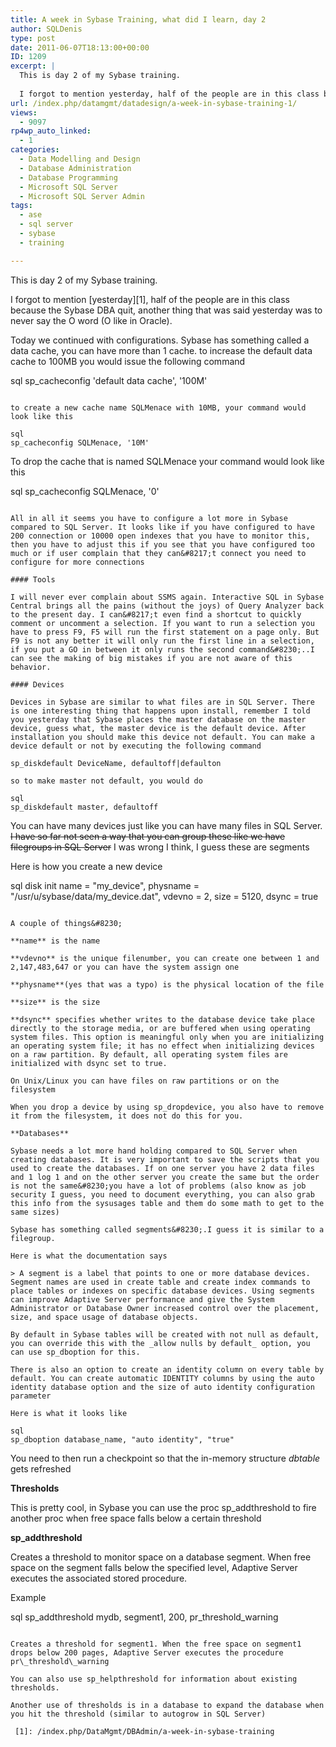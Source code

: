 ```yaml
---
title: A week in Sybase Training, what did I learn, day 2
author: SQLDenis
type: post
date: 2011-06-07T18:13:00+00:00
ID: 1209
excerpt: |
  This is day 2 of my Sybase training.
  
  I forgot to mention yesterday, half of the people are in this class because the Sybase DBA quit and never say the O word (O like in Oracle)
url: /index.php/datamgmt/datadesign/a-week-in-sybase-training-1/
views:
  - 9097
rp4wp_auto_linked:
  - 1
categories:
  - Data Modelling and Design
  - Database Administration
  - Database Programming
  - Microsoft SQL Server
  - Microsoft SQL Server Admin
tags:
  - ase
  - sql server
  - sybase
  - training

---
```

This is day 2 of my Sybase training.

I forgot to mention [yesterday][1], half of the people are in this class because the Sybase DBA quit, another thing that was said yesterday was to never say the O word (O like in Oracle).

Today we continued with configurations. Sybase has something called a data cache, you can have more than 1 cache. to increase the default data cache to 100MB you would issue the following command

sql
sp_cacheconfig 'default data cache', '100M'
```

to create a new cache name SQLMenace with 10MB, your command would look like this

sql
sp_cacheconfig SQLMenace, '10M'
```

To drop the cache that is named SQLMenace your command would look like this

sql
sp_cacheconfig SQLMenace, '0'
```

All in all it seems you have to configure a lot more in Sybase compared to SQL Server. It looks like if you have configured to have 200 connection or 10000 open indexes that you have to monitor this, then you have to adjust this if you see that you have configured too much or if user complain that they can&#8217;t connect you need to configure for more connections

#### Tools

I will never ever complain about SSMS again. Interactive SQL in Sybase Central brings all the pains (without the joys) of Query Analyzer back to the present day. I can&#8217;t even find a shortcut to quickly comment or uncomment a selection. If you want to run a selection you have to press F9, F5 will run the first statement on a page only. But F9 is not any better it will only run the first line in a selection, if you put a GO in between it only runs the second command&#8230;..I can see the making of big mistakes if you are not aware of this behavior.

#### Devices

Devices in Sybase are similar to what files are in SQL Server. There is one interesting thing that happens upon install, remember I told you yesterday that Sybase places the master database on the master device, guess what, the master device is the default device. After installation you should make this device not default. You can make a device default or not by executing the following command

sp_diskdefault DeviceName, defaultoff|defaulton

so to make master not default, you would do

sql
sp_diskdefault master, defaultoff
```

You can have many devices just like you can have many files in SQL Server. <del>I have so far not seen a way that you can group these like we have filegroups in SQL Server</del> I was wrong I think, I guess these are segments

Here is how you create a new device

sql
disk init 
name = "my_device", 
physname = "/usr/u/sybase/data/my_device.dat", 
vdevno = 2, size = 5120, dsync = true
```

A couple of things&#8230;
  
**name** is the name
  
**vdevno** is the unique filenumber, you can create one between 1 and 2,147,483,647 or you can have the system assign one
  
**physname**(yes that was a typo) is the physical location of the file
  
**size** is the size
  
**dsync** specifies whether writes to the database device take place directly to the storage media, or are buffered when using operating system files. This option is meaningful only when you are initializing an operating system file; it has no effect when initializing devices on a raw partition. By default, all operating system files are initialized with dsync set to true.

On Unix/Linux you can have files on raw partitions or on the filesystem

When you drop a device by using sp_dropdevice, you also have to remove it from the filesystem, it does not do this for you.

**Databases**
  
Sybase needs a lot more hand holding compared to SQL Server when creating databases. It is very important to save the scripts that you used to create the databases. If on one server you have 2 data files and 1 log 1 and on the other server you create the same but the order is not the same&#8230;you have a lot of problems (also know as job security I guess, you need to document everything, you can also grab this info from the sysusages table and them do some math to get to the same sizes)

Sybase has something called segments&#8230;.I guess it is similar to a filegroup.
  
Here is what the documentation says

> A segment is a label that points to one or more database devices. Segment names are used in create table and create index commands to place tables or indexes on specific database devices. Using segments can improve Adaptive Server performance and give the System Administrator or Database Owner increased control over the placement, size, and space usage of database objects.

By default in Sybase tables will be created with not null as default, you can override this with the _allow nulls by default_ option, you can use sp_dboption for this.
  
There is also an option to create an identity column on every table by default. You can create automatic IDENTITY columns by using the auto identity database option and the size of auto identity configuration parameter

Here is what it looks like

sql
sp_dboption database_name, "auto identity", "true" 
```

You need to then run a checkpoint so that the in-memory structure _dbtable_ gets refreshed

**Thresholds**
  
This is pretty cool, in Sybase you can use the proc sp_addthreshold to fire another proc when free space falls below a certain threshold

**sp_addthreshold**
  
Creates a threshold to monitor space on a database segment. When free space on the segment falls below the specified level, Adaptive Server executes the associated stored procedure.

Example

sql
sp_addthreshold mydb, segment1, 200, pr_threshold_warning
```

Creates a threshold for segment1. When the free space on segment1 drops below 200 pages, Adaptive Server executes the procedure pr\_threshold\_warning

You can also use sp_helpthreshold for information about existing thresholds.

Another use of thresholds is in a database to expand the database when you hit the threshold (similar to autogrow in SQL Server)

 [1]: /index.php/DataMgmt/DBAdmin/a-week-in-sybase-training